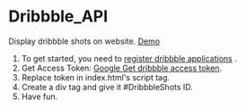 # Dribbble_API
Display dribbble shots on website.  [Demo](https://umlearn.tech/Dribbble_API/) 

1. To get started, you need to [register dribbble applications](https://dribbble.com/account/applications/new) .  
2. Get Access Token: [Google Get dribbble access token](https://www.google.com/search?q=Get+dribbble+access+token&oq=Get+dribbble+access+token&aqs=chrome..69i57j35i39.773j0j4&sourceid=chrome&ie=UTF-8).
3. Replace token in index.html's script tag.
4. Create a div tag and give it #DribbbleShots ID.
5. Have fun.
